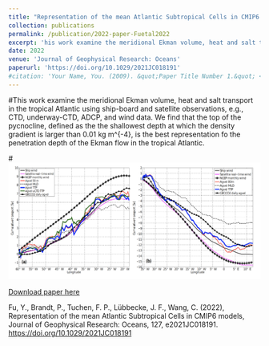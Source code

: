 ```yaml
---
title: "Representation of the mean Atlantic Subtropical Cells in CMIP6 models"
collection: publications
permalink: /publication/2022-paper-Fuetal2022
excerpt: 'his work examine the meridional Ekman volume, heat and salt transport in the tropical Atlantic using ship-board and satellite observations, e.g., CTD, underway-CTD, ADCP, and wind data. We find that the top of the pycnocline is the best representation fo the penetration depth of the Ekman flow in the tropical Atlantic.'
date: 2022
venue: 'Journal of Geophysical Research: Oceans'
paperurl: 'https://doi.org/10.1029/2021JC018191'
#citation: 'Your Name, You. (2009). &quot;Paper Title Number 1.&quot; <i>Journal 1</i>. 1(1).'
---
```

#This work examine the meridional Ekman volume, heat and salt transport in the tropical Atlantic using ship-board and satellite observations, e.g., CTD, underway-CTD, ADCP, and wind data. We find that the top of the pycnocline, defined as the the shallowest depth at which the density gradient is larger than 0.01 kg m^{-4}, is the best representation fo the penetration depth of the Ekman flow in the tropical Atlantic.

#<br/><img width="650" src='/images/Fu2017fig.png'> 

[Download paper here](http://fuyao5411.github.io/papers/Fu2017.pdf)

Fu, Y., Brandt, P., Tuchen, F. P., Lübbecke, J. F., Wang, C. (2022), Representation of the mean Atlantic Subtropical Cells in CMIP6 models, Journal of Geophysical Research: Oceans, 127, e2021JC018191. https://doi.org/10.1029/2021JC018191